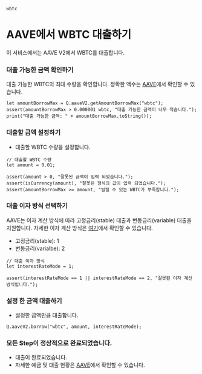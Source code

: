 ```meta-Currency
wbtc
```

# AAVE에서 WBTC 대출하기

이 서비스에서는 AAVE V2에서 WBTC를 대출합니다.

### 대출 가능한 금액 확인하기
대출 가능한 WBTC의 최대 수량을 확인합니다.
정확한 액수는 [AAVE](https://app.aave.com/#/dashboard)에서 확인할 수 있습니다.

```output-Dynamic
let amountBorrowMax = Q.aaveV2.getAmountBorrowMax("wbtc");
assert(amountBorrowMax > 0.000001 wbtc, "대출 가능한 금액이 너무 적습니다.");
print("대출 가능한 금액: " + amountBorrowMax.toString());
```

### 대출할 금액 설정하기

- 대출할 WBTC 수량을 설정합니다.

```input WBTC
// 대출할 WBTC 수량
let amount = 0.01;
```

```input-Verify
assert(amount > 0, "잘못된 금액이 입력 되었습니다.");
assert(isCurrency(amount), "잘못된 형식의 값이 입력 되었습니다.");
assert(amountBorrowMax >= amount, "빌릴 수 있는 WBTC가 부족합니다.");
```

### 대출 이자 방식 선택하기

AAVE는 이자 계산 방식에 따라 고정금리(stable) 대출과 변동금리(variable) 대출을 지원합니다.
자세한 이자 계산 방식은 [여기](https://docs.aave.com/faq/borrowing#what-is-the-difference-between-stable-and-variable-rate)에서 확인할 수 있습니다.
- 고정금리(stable): 1
- 변동금리(varialbe): 2

```input
// 대출 이자 방식
let interestRateMode = 1;
```

```input-Verify
assert(interestRateMode == 1 || interestRateMode == 2, "잘못된 이자 계산 방식입니다.");
```

### 설정 한 금액 대출하기

- 설정한 금액만큼 대출합니다.

```taster
Q.aaveV2.borrow("wbtc", amount, interestRateMode);
```

### 모든 Step이 정상적으로 완료되었습니다.

- 대출이 완료되었습니다.
- 자세한 예금 및 대출 현황은 [AAVE](https://app.aave.com/#/dashboard)에서 확인할 수 있습니다.
